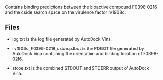 Contains binding predictions between the bioactive compound F0398-0216 and the cside search space on the virulence factor rv1908c.

## Files

- log.txt is the log file generated by AutoDock Vina.

- rv1908c_F0398-0216_cside.pdbqt is the PDBQT file generated by AutoDock Vina containing the orientation and binding location of F0398-0216.

- stdoe.txt is the combined STDOUT and STDERR output of AutoDock Vina.

